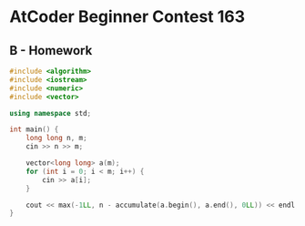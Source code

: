 # AtCoder Beginner Contest 163
## B - Homework
```cpp
#include <algorithm>
#include <iostream>
#include <numeric>
#include <vector>

using namespace std;

int main() {
    long long n, m;
    cin >> n >> m;

    vector<long long> a(m);
    for (int i = 0; i < m; i++) {
        cin >> a[i];
    }

    cout << max(-1LL, n - accumulate(a.begin(), a.end(), 0LL)) << endl;
}
```
